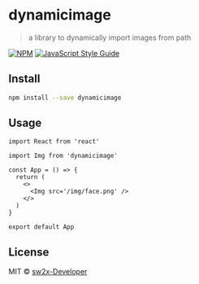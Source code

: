 # dynamicimage

> a library to dynamically import images from path

[![NPM](https://img.shields.io/npm/v/dynamicimage.svg)](https://www.npmjs.com/package/dynamicimage) [![JavaScript Style Guide](https://img.shields.io/badge/code_style-standard-brightgreen.svg)](https://standardjs.com)

## Install

```bash
npm install --save dynamicimage
```

## Usage

```tsx
import React from 'react'

import Img from 'dynamicimage'

const App = () => {
  return (
    <>
      <Img src='/img/face.png' />
    </>
  )
}

export default App
```

## License

MIT © [sw2x-Developer](https://github.com/sw2x-Developer)

